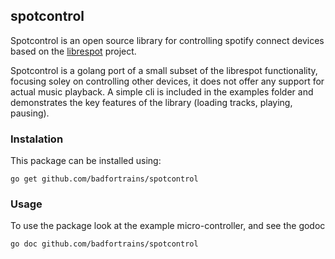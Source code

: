 ## spotcontrol

Spotcontrol is an open source library for controlling spotify connect devices based on the [librespot](https://github.com/plietar/librespot) project.  

Spotcontrol is a golang port of a small subset of the librespot functionality, focusing soley on controlling other devices, it does not offer any support for actual music playback.  A simple cli is included in the examples folder and demonstrates the key features of the library (loading tracks, playing, pausing).

### Instalation
This package can be installed using:
````
go get github.com/badfortrains/spotcontrol
````

### Usage
To use the package look at the example micro-controller, and see the godoc
````
go doc github.com/badfortrains/spotcontrol
````

